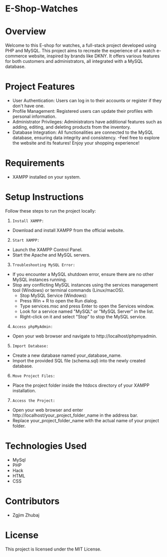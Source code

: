 # E-Shop-Watches
# Overview
Welcome to this E-shop for watches, a full-stack project developed using PHP and MySQL. This project aims to recreate the experience of a watch e-commerce website, inspired by brands like DKNY. It offers various features for both customers and administrators, all integrated with a MySQL database.

# Project Features
 - User Authentication: Users can log in to their accounts or register if they don't have one.
 - Profile Management: Registered users can update their profiles with personal information.
 - Administrator Privileges: Administrators have additional features such as adding, editing, and deleting products from the inventory.
 - Database Integration: All functionalities are connected to the MySQL database, ensuring data integrity and consistency.
 -Feel free to explore the website and its features! Enjoy your shopping experience!
# Requirements
 - XAMPP installed on your system.
# Setup Instructions
Follow these steps to run the project locally:

1. `Install XAMPP:`
- Download and install XAMPP from the official website.
2. `Start XAMPP:`
- Launch the XAMPP Control Panel.
- Start the Apache and MySQL servers.
3. `Troubleshooting MySQL Error:`
- If you encounter a MySQL shutdown error, ensure there are no other MySQL instances running.
- Stop any conflicting MySQL instances using the services management tool (Windows) or terminal commands (Linux/macOS).
  - Stop MySQL Service (Windows):
  - Press Win + R to open the Run dialog.
  - Type services.msc and press Enter to open the Services window.
  - Look for a service named "MySQL" or "MySQL Server" in the list.
  - Right-click on it and select "Stop" to stop the MySQL service.
4. `Access phpMyAdmin:`
- Open your web browser and navigate to http://localhost/phpmyadmin.
5. `Import Database:`
- Create a new database named your_database_name.
- Import the provided SQL file (schema.sql) into the newly created database.
6. `Move Project Files:`
- Place the project folder inside the htdocs directory of your XAMPP installation.
7. `Access the Project:`
- Open your web browser and enter http://localhost/your_project_folder_name in the address bar.
- Replace your_project_folder_name with the actual name of your project folder.
# Technologies Used
- MySql
- PHP
- Hack
- HTML
- CSS
# Contributors
- Zgjim Zhubaj
# License
This project is licensed under the MIT License.
